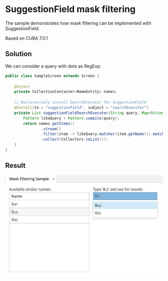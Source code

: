 # SuggestionField mask filtering

The sample demonstrates how mask filtering can be implemented with SuggestionField.

Based on CUBA 7.0.1

## Solution

We can consider a query with dots as RegExp:

```java
public class SampleScreen extends Screen {

    @Inject
    private CollectionContainer<NameEntity> names;

    // Declaratively install SearchExecutor for SuggestionField
    @Install(to = "suggestionField", subject = "searchExecutor")
    private List suggestionFieldSearchExecutor(String query, Map<String, Object> params) {
        Pattern likeQuery = Pattern.compile(query);
        return names.getItems()
                .stream()
                .filter(item -> likeQuery.matcher(item.getName()).matches())
                .collect(Collectors.toList());
    }
}
```

## Result

![Demo](img/demo.jpg)